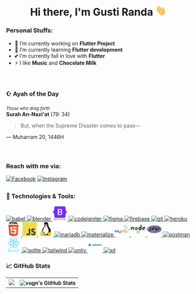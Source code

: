 <h1 align="center">Hi there, I'm Gusti Randa <img src="https://raw.githubusercontent.com/ptprashanttripathi/ptprashanttripathi/master/hi.gif" width="30px"></h1>



### <h3 align="left">Personal Stuffs:</h3>
- 🔭 I’m currently working on **Flutter Project**
- 🌱 I’m currently learning **Flutter development**
- 💕 I'm currently fall in love with **Flutter**
- ⚡ I like **Music** and **Chocolate Milk**

<br>

## <h3 align="left">:star_and_crescent: Ayah of the Day</h3>

<!-- AYAHADAY:START -->
<sub>_Those who drag forth_</sub><br>
**Surah An-Nazi'at** (79: 34)

> But, when the Supreme Disaster comes to pass—

— Muharram 20, 1446H
<!-- AYAHADAY:END -->

<br>
  
## <h3 align="left">Reach with me via:</h3>

[![Facebook](https://img.shields.io/badge/Facebook-%234267B2.svg?&style=for-the-badge&logo=facebook&logoColor=white)](https://facebook.com/gustcodeit)
[![Instagram](https://img.shields.io/badge/Instagram-E4405F?style=for-the-badge&logo=instagram&logoColor=white)](https://instagram.com/gusti_randa)
  <br>

## <h3 align="left">🔧 Technologies & Tools:</h3>

<p align="left"> <a href="https://babeljs.io/" target="_blank"> <img src="https://www.vectorlogo.zone/logos/babeljs/babeljs-icon.svg" alt="babel" width="40" height="40"/> </a> <a href="https://www.blender.org/" target="_blank"> <img src="https://download.blender.org/branding/community/blender_community_badge_white.svg" alt="blender" width="40" height="40"/> </a> <a href="https://getbootstrap.com" target="_blank"> <img src="https://raw.githubusercontent.com/devicons/devicon/master/icons/bootstrap/bootstrap-plain-wordmark.svg" alt="bootstrap" width="40" height="40"/> </a> <a href="https://codeigniter.com" target="_blank"> <img src="https://cdn.worldvectorlogo.com/logos/codeigniter.svg" alt="codeigniter" width="40" height="40"/> </a> <a href="https://www.figma.com/" target="_blank"> <img src="https://www.vectorlogo.zone/logos/figma/figma-icon.svg" alt="figma" width="40" height="40"/> </a> <a href="https://firebase.google.com/" target="_blank"> <img src="https://www.vectorlogo.zone/logos/firebase/firebase-icon.svg" alt="firebase" width="40" height="40"/> </a> <a href="https://git-scm.com/" target="_blank"> <img src="https://www.vectorlogo.zone/logos/git-scm/git-scm-icon.svg" alt="git" width="40" height="40"/> </a> <a href="https://heroku.com" target="_blank"> <img src="https://www.vectorlogo.zone/logos/heroku/heroku-icon.svg" alt="heroku" width="40" height="40"/> </a> <a href="https://www.w3.org/html/" target="_blank"> <img src="https://raw.githubusercontent.com/devicons/devicon/master/icons/html5/html5-original-wordmark.svg" alt="html5" width="40" height="40"/> </a> <a href="https://developer.mozilla.org/en-US/docs/Web/JavaScript" target="_blank"> <img src="https://raw.githubusercontent.com/devicons/devicon/master/icons/javascript/javascript-original.svg" alt="javascript" width="40" height="40"/> </a> <a href="https://www.linux.org/" target="_blank"> <img src="https://raw.githubusercontent.com/devicons/devicon/master/icons/linux/linux-original.svg" alt="linux" width="40" height="40"/> </a> <a href="https://mariadb.org/" target="_blank"> <img src="https://www.vectorlogo.zone/logos/mariadb/mariadb-icon.svg" alt="mariadb" width="40" height="40"/> </a> <a href="https://materializecss.com/" target="_blank"> <img src="https://raw.githubusercontent.com/prplx/svg-logos/5585531d45d294869c4eaab4d7cf2e9c167710a9/svg/materialize.svg" alt="materialize" width="40" height="40"/> </a> <a href="https://www.mysql.com/" target="_blank"> <img src="https://raw.githubusercontent.com/devicons/devicon/master/icons/mysql/mysql-original-wordmark.svg" alt="mysql" width="40" height="40"/> </a> <a href="https://nodejs.org" target="_blank"> <img src="https://raw.githubusercontent.com/devicons/devicon/master/icons/nodejs/nodejs-original-wordmark.svg" alt="nodejs" width="40" height="40"/> </a> <a href="https://www.php.net" target="_blank"> <img src="https://raw.githubusercontent.com/devicons/devicon/master/icons/php/php-original.svg" alt="php" width="40" height="40"/> </a> <a href="https://postman.com" target="_blank"> <img src="https://www.vectorlogo.zone/logos/getpostman/getpostman-icon.svg" alt="postman" width="40" height="40"/> </a> <a href="https://reactjs.org/" target="_blank"> <img src="https://raw.githubusercontent.com/devicons/devicon/master/icons/react/react-original-wordmark.svg" alt="react" width="40" height="40"/> </a> <a href="https://www.sqlite.org/" target="_blank"> <img src="https://www.vectorlogo.zone/logos/sqlite/sqlite-icon.svg" alt="sqlite" width="40" height="40"/> </a> <a href="https://tailwindcss.com/" target="_blank"> <img src="https://www.vectorlogo.zone/logos/tailwindcss/tailwindcss-icon.svg" alt="tailwind" width="40" height="40"/> </a> <a href="https://unity.com/" target="_blank"> <img src="https://www.vectorlogo.zone/logos/unity3d/unity3d-icon.svg" alt="unity" width="40" height="40"/> </a> <a href="https://webpack.js.org" target="_blank"> <img src="https://raw.githubusercontent.com/devicons/devicon/d00d0969292a6569d45b06d3f350f463a0107b0d/icons/webpack/webpack-original-wordmark.svg" alt="webpack" width="40" height="40"/> </a> <a href="https://www.adobe.com/products/xd.html" target="_blank"> <img src="https://cdn.worldvectorlogo.com/logos/adobe-xd.svg" alt="xd" width="40" height="40"/> </a> </p>


### <h3 align="left">&#x1f4c8; GitHub Stats</h3>

<table rules=none border='0' style="border: none">
      <tr>
        <th><img src="https://github-readme-stats.vercel.app/api?username=vugn&show_icons=true&count_private=true&include_all_commits=true&theme=dark&show_icons=true&layout=compact&bg_color=00000000&border_color=00000000"/><br></th>
        <th><img src="https://github-readme-stats.quantumlytangled.vercel.app/api/top-langs/?username=vugn&layout=compact&show_icons=true&title_color=4F8CC9&text_color=9f9f9f&bg_color=00000000&hide_border=true&icon_color=00000000&count_private=true" alt="vugn's GitHub Stats"/></th>
      </tr>
</table>
